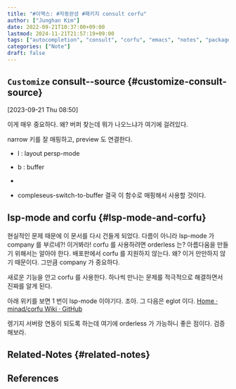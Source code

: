 ```yaml
---
title: "#이맥스: #자동완성 #패키지 consult corfu"
author: ["Junghan Kim"]
date: 2022-09-21T10:37:00+09:00
lastmod: 2024-11-21T21:57:19+09:00
tags: ["autocompletion", "consult", "corfu", "emacs", "notes", "packages"]
categories: ["Note"]
draft: false
---
```


## `Customize` consult--source {#customize-consult-source}

<span class="timestamp-wrapper"><span class="timestamp">[2023-09-21 Thu 08:50]</span></span>

이게 매우 중요하다. 왜? 버퍼 찾는데 뭐가 나오느냐가 여기에 걸려있다.

narrow 키를 잘 매핑하고, preview 도 연결한다.

-   l : layout persp-mode
-   b : buffer
-


-   compleseus-switch-to-buffer 결국 이 함수로 매핑해서 사용할 것이다.


## lsp-mode and corfu {#lsp-mode-and-corfu}

현실적인 문제 때문에 이 문서를 다시 건들게 되었다. 다름이 아니라 lsp-mode 가 company 를 부르네?! 이거봐라! corfu 를 사용하려면 orderless 는? 아름다움을 만들기 위해서는 알아야 한다. 배포판에서 corfu 를 지원하지 않는다. 왜? 이거 만만하지 않기 때문이다. 그만큼 company 가 중요하다.

새로운 기능을 안고 corfu 를 사용한다. 하나씩 만나는 문제를 적극적으로 해결하면서 진짜를 알게 된다.

아래 위키를 보면 1 번이 lsp-mode 이야기다. 조아. 그 다음은 eglot 이다. [Home · minad/corfu Wiki · GitHub](https://github.com/minad/corfu/wiki#basic-example-configuration-with-orderless)

렝기지 서버랑 연동이 되도록 하는데 여기에 orderless 가 가능하니 좋은 점이다. 검증해보라.


## Related-Notes {#related-notes}

## References

<style>.csl-entry{text-indent: -1.5em; margin-left: 1.5em;}</style><div class="csl-bib-body">
</div>
